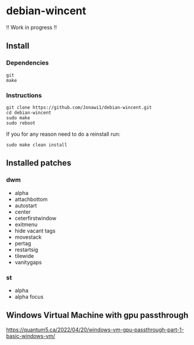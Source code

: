 # debian-wincent

!! Work in progress !!

## Install
### Dependencies
    git
    make

### Instructions
    git clone https://github.com/Jonawi1/debian-wincent.git
    cd debian-wincent
    sudo make
    sudo reboot

If you for any reason need to do a reinstall run:
    
    sudo make clean install

## Installed patches

### dwm

- alpha
- attachbottom
- autostart
- center
- ceterfirstwindow
- exitmenu
- hide vacant tags
- movestack
- pertag
- restartsig
- tilewide
- vanitygaps

### st

- alpha
- alpha focus

## Windows Virtual Machine with gpu passthrough
https://quantum5.ca/2022/04/20/windows-vm-gpu-passthrough-part-1-basic-windows-vm/
